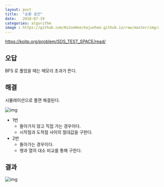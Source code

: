 ```yaml
---
layout: post
title:  "순환 공간"
date:   2018-07-19
categories: algorithm
image : https://github.com/KoJunHee/kojunhee.github.io/raw/master/img/algorithm.png
---
```


<https://koitp.org/problem/SDS_TEST_SPACE/read/>

## 오답

BFS 로 풀었을 때는 메모리 초과가 뜬다.

## 해결

시뮬레이션으로 풀면 해결된다.

![img](https://github.com/KoJunHee/kojunhee.github.io/raw/master/img/spacere01.png)

- 1번
  - 돌아가지 않고 직접 가는 경우이다. 
  - 시작점과 도착점 사이의 절대값을 구한다.
- 2번
  - 돌아가는 경우이다.
  - 행과 열의 대소 비교를 통해 구한다.

## 결과

![img](https://github.com/KoJunHee/kojunhee.github.io/raw/master/img/spacere02.png)

